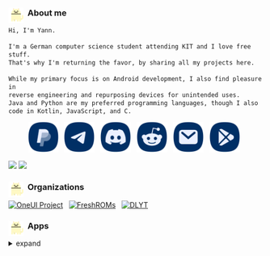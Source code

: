 ### <img align="left" loading="lazy" src="readme-res/cats.gif" width="30" /> &nbsp; About me
```
Hi, I'm Yann.

I'm a German computer science student attending KIT and I love free stuff.
That's why I'm returning the favor, by sharing all my projects here.

While my primary focus is on Android development, I also find pleasure in
reverse engineering and repurposing devices for unintended uses.
Java and Python are my preferred programming languages, though I also
code in Kotlin, JavaScript, and C.
```

<div align="center">

[<img src="readme-res/paypal.png" height="60" />](https://paypal.me/YanndroidDev) &nbsp;
[<img src="readme-res/telegram.png" height="60" />](https://t.me/yanndroid) &nbsp;
[<img src="readme-res/discord.png" height="60" />](https://discordapp.com/users/456054429322444810) &nbsp;
[<img src="readme-res/reddit.png" height="60" />](https://www.reddit.com/user/Yanndroid) &nbsp;
[<img src="readme-res/email.png" height="60" />](mailto:yanndroid.dev@gmail.com) &nbsp;
[<img src="readme-res/playstore.png" height="60" />](https://play.google.com/store/apps/dev?id=5974502967924582562) &nbsp;

</div>

![](https://github-readme-stats.vercel.app/api?username=Yanndroid&bg_color=ffffff00&text_color=888888&hide_border=true&hide_title=true)
![](https://github-readme-stats.vercel.app/api/top-langs/?username=Yanndroid&bg_color=ffffff00&text_color=888888&hide_border=true&hide_title=true&layout=compact&exclude_repo=Samsung-Notes-Port,Samsung-Weather-Port,Samsung-Calculator-Port)

### <img align="left" loading="lazy" src="readme-res/cats.gif" width="30" /> &nbsp; Organizations
[<img title="OneUI Project" src="https://images.weserv.nl/?url=avatars.githubusercontent.com/u/101518500?v=4&fit=cover&mask=circle" width="70"/>](https://github.com/OneUIProject) &nbsp;
[<img title="FreshROMs" src="https://images.weserv.nl/?url=avatars.githubusercontent.com/u/77595200?v=4&fit=cover&mask=circle" width="70"/>](https://github.com/FreshROMs) &nbsp;
[<img title="DLYT" src="https://images.weserv.nl/?url=avatars.githubusercontent.com/u/82230888?v=4&fit=cover&mask=circle" width="70"/>](https://github.com/DLYT-Dev)

### <img align="left" loading="lazy" src="readme-res/cats.gif" width="30" /> &nbsp; Apps
<details>
<summary>expand</summary>
<br>

[<img title="DualWallpaper" src="https://github.com/Yanndroid/DualWallpaper/raw/master/readme-res/icon_day.png" width="60"/>](https://github.com/Yanndroid/DualWallpaper) &nbsp;
[<img title="Sudoku" src="https://github.com/Yanndroid/Sudoku/raw/master/readme-res/icon.png" width="60"/>](https://github.com/Yanndroid/Sudoku) &nbsp;
[<img title="NotiNotes" src="https://github.com/Yanndroid/NotiNotes/raw/master/readme-res/icon.png" width="60"/>](https://github.com/Yanndroid/NotiNotes) &nbsp;
[<img title="Notifer" src="https://github.com/Yanndroid/Notifer/raw/master/readme-res/icon.png" width="60"/>](https://github.com/Yanndroid/Notifer) &nbsp;
[<img title="Metronome" src="https://github.com/Yanndroid/Metronome/raw/master/readme-res/icon.png" width="60"/>](https://github.com/Yanndroid/Metronome)

[<img title="hKtweaks OneUI" src="https://github.com/Yanndroid/hKtweaks-OneUI/raw/master/readme-res/icon.png" width="60"/>](https://github.com/Yanndroid/hKtweaks-OneUI) &nbsp;
[<img title="Magisk OneUI" src="readme-res/magisk.png" width="60"/>](https://github.com/Yanndroid/Magisk-OneUI)

[<img title="Samsung My Files Root Extension" src="https://github.com/Yanndroid/Samsung-My-Files-Root-Extension/raw/master/readme-res/icon.png" width="60"/>](https://github.com/Yanndroid/Samsung-My-Files-Root-Extension) &nbsp;
[<img title="MagiskToggle" src="https://github.com/Yanndroid/MagiskToggle/raw/master/readme-res/icon.png" width="60"/>](https://github.com/Yanndroid/MagiskToggle)

</details>

